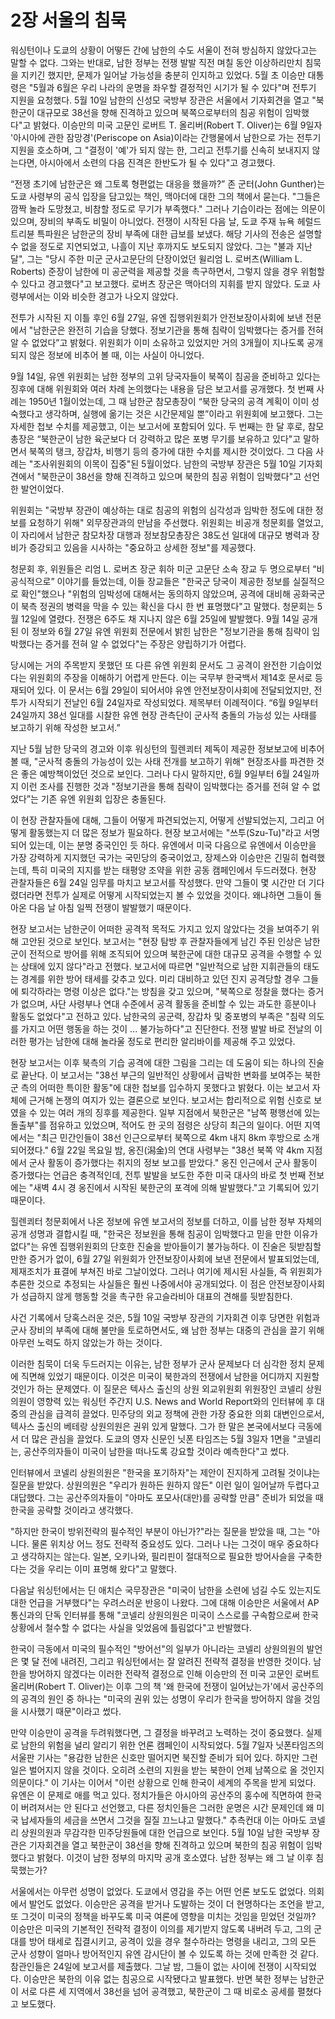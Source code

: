 # 2장 서울의 침묵

워싱턴이나 도쿄의 상황이 어떻든 간에 남한의 수도 서울이 전혀 방심하지 않았다고는 말할 수 없다. 그와는 반대로, 남한 정부는 전쟁 발발 직전 며칠 동안 이상하리만치 침묵을 지키긴 했지만, 문제가 일어날 가능성을 충분히 인지하고 있었다. 5월 초 이승만 대통령은 "5월과 6월은 우리 나라의 운명을 좌우할 결정적인 시기가 될 수 있다"며 전투기 지원을 요청했다. 5월 10일 남한의 신성모 국방부 장관은 서울에서 기자회견을 열고 "북한군이 대규모로 38선을 향해 진격하고 있으며 북쪽으로부터의 침공 위험이 임박했다"고 밝혔다. 이승만의 미국 고문인 로버트 T. 올리버(Robert T. Oliver)는 6월 9일자 '아시아에 관한 잠망경'(Periscope on Asia)이라는 간행물에서 남한으로 가는 전투기 지원을 호소하며, 그 "결정이 '예'가 되지 않는 한, 그리고 전투기를 신속히 보내지지 않는다면, 아시아에서 소련의 다음 진격은 한반도가 될 수 있다"고 경고했다.

 “전쟁 초기에 남한군은 왜 그토록 형편없는 대응을 했을까?” 존 군터(John Gunther)는 도쿄 사령부의 공식 입장을 담고있는 책인, 맥아더에 대한 그의 책에서 묻는다. "그들은 깜짝 놀라 도망쳤고, 비참할 정도로 무기가 부족했다." 그러나 기습이라는 점에는 의문이 있으며, 장비의 부족도 비밀이 아니었다. 전쟁이 시작된 다음 날, 도쿄 주재 뉴욕 헤럴드 트리뷴 특파원은 남한군의 장비 부족에 대한 급보를 보냈다. 해당 기사의 전송은 설명할 수 없을 정도로 지연되었고, 나흘이 지난 후까지도 보도되지 않았다. 그는 "불과 지난 달", 그는 "당시 주한 미군 군사고문단의 단장이었던 윌리엄 L. 로버츠(William L. Roberts) 준장이 남한에 미 공군력을 제공할 것을 촉구하면서, 그렇지 않을 경우 위험할 수 있다고 경고했다"고 보고했다. 로버츠 장군은 맥아더의 지휘를 받지 않았다. 도쿄 사령부에서는 이와 비슷한 경고가 나오지 않았다.

전투가 시작된 지 이틀 후인 6월 27일, 유엔 집행위원회가 안전보장이사회에 보낸 전문에서 "남한군은 완전히 기습을 당했다. 정보기관을 통해 침략이 임박했다는 증거를 전혀 알 수 없었다”고 밝혔다. 위원회가 이미 소유하고 있었지만 거의 3개월이 지나도록 공개되지 않은 정보에 비추어 볼 때, 이는 사실이 아니었다.

9월 14일, 유엔 위원회는 남한 정부의 고위 당국자들이 북쪽이 침공을 준비하고 있다는 징후에 대해 위원회와 여러 차례 논의했다는 내용을 담은 보고서를 공개했다. 첫 번째 사례는 1950년 1월이었는데, 그 때 남한군 참모총장이 “북한 당국의 공격 계획이 이미 성숙했다고 생각하며, 실행에 옮기는 것은 시간문제일 뿐”이라고 위원회에 보고했다. 그는 자세한 첩보 수치를 제공했고, 이는 보고서에 포함되어 있다. 두 번째는 한 달 후로, 참모총장은 “북한군이 남한 육군보다 더 강력하고 많은 포병 무기를 보유하고 있다"고 말하면서 북쪽의 탱크, 장갑차, 비행기 등의 증가에 대한 수치를 제시한 것이었다. 그 다음 사례는 "조사위원회의 이목이 집중"된 5월이었다. 남한의 국방부 장관은 5월 10일 기자회견에서 "북한군이 38선을 향해 진격하고 있으며 북한의 침공 위험이 임박했다"고 선언한 발언이었다.

위원회는 "국방부 장관이 예상하는 대로 침공의 위험의 심각성과 임박한 정도에 대한 정보를 요청하기 위해" 외무장관과의 만남을 주선했다. 위원회는 비공개 청문회를 열었고, 이 자리에서 남한군 참모차장 대행과 정보참모총장은 38도선 일대에 대규모 병력과 장비가 증강되고 있음을 시사하는 "중요하고 상세한 정보"를 제공했다.

청문회 후, 위원들은 리엄 L. 로버츠 장군 휘하 미군 고문단 소속 장교 두 명으로부터 “비공식적으로” 이야기를 들었는데, 이들 장교들은 "한국군 당국이 제공한 정보를 실질적으로 확인"했으나 "위험의 임박성에 대해서는 동의하지 않았으며, 공격에 대비해 공화국군이 북측 정권의 병력을 막을 수 있는 확신을 다시 한 번 표명했다"고 말했다. 청문회는 5월 12일에 열렸다. 전쟁은 6주도 채 지나지 않은 6월 25일에 발발했다. 9월 14일 공개된 이 정보와 6월 27일 유엔 위원회 전문에서 밝힌 남한은 "정보기관을 통해 침략이 임박했다는 증거를 전혀 알 수 없었다"는 주장은 양립하기가 어렵다.

당시에는 거의 주목받지 못했던 또 다른 유엔 위원회 문서도 그 공격이 완전한 기습이었다는 위원회의 주장을 이해하기 어렵게 만든다. 이는 국무부 한국백서 제14호 문서로 등재되어 있다. 이 문서는 6월 29일이 되어서야 유엔 안전보장이사회에 전달되었지만, 전투가 시작되기 전날인 6월 24일자로 작성되었다. 제목부터 이례적이다. “6월 9일부터 24일까지 38선 일대를 시찰한 유엔 현장 관측단이 군사적 충돌의 가능성 있는 사태를 보고하기 위해 작성한 보고서.”

지난 5월 남한 당국의 경고와 이후 워싱턴의 힐렌쾨터 제독이 제공한 정보보고에 비추어 볼 때, "군사적 충돌의 가능성이 있는 사태 전개를 보고하기 위해" 현장조사를 파견한 것은 좋은 예방책이었던 것으로 보인다. 그러나 다시 말하지만, 6월 9일부터 6월 24일까지 이런 조사를 진행한 것과 "정보기관을 통해 침략이 임박했다는 증거를 전혀 알 수 없었다”는 기존 유엔 위원회 입장은 충돌된다.

이 현장 관찰자들에 대해, 그들이 어떻게 파견되었는지, 어떻게 선발되었는지, 그리고 어떻게 활동했는지 더 많은 정보가 필요하다. 현장 보고서에는 "쓰투(Szu-Tu)"라고 서명되어 있는데, 이는 분명 중국인인 듯 하다. 유엔에서 미국 다음으로 유엔에서 이승만을 가장 강력하게 지지했던 국가는 국민당의 중국이었고, 장제스와 이승만은 긴밀히 협력했는데, 특히 미국의 지지를 받는 태평양 조약을 위한 공동 캠페인에서 두드러졌다. 현장 관찰자들은 6월 24일 임무를 마치고 보고서를 작성했다. 만약 그들이 몇 시간만 더 기다렸더라면 전투가 실제로 어떻게 시작되었는지 볼 수 있었을 것이다. 왜냐하면 그들이 돌아온 다음 날 아침 일찍 전쟁이 발발했기 때문이다.

현장 보고서는 남한군이 어떠한 공격적 목적도 가지고 있지 않았다는 것을 보여주기 위해 고안된 것으로 보인다. 보고서는 "현장 탐방 후 관찰자들에게 남긴 주된 인상은 남한군이 전적으로 방어를 위해 조직되어 있으며 북한군에 대한 대규모 공격을 수행할 수 있는 상태에 있지 않다"라고 전했다. 보고서에 따르면 "일반적으로 남한 지휘관들의 태도는 경계를 위한 방어 태세를 갖추고 있다. 미리 대비하고 있던 진지 공격당할 경우 그들에 퇴각하라는 명령 이상은 없다."는 방침을 갖고 있으며,  "북쪽으로 정찰을 했다는 증거가 없으며, 사단 사령부나 연대 수준에서 공격 활동을 준비할 수 있는 과도한 흥분이나 활동도 없었다"고 전하고 있다. 남한국의 공군력, 장갑차 및 중포병의 부족은 "침략 의도를 가지고 어떤 행동을 하는 것이 ... 불가능하다"고 진단한다. 전쟁 발발 바로 전날의 이러한 평가는 남한에 대해 놀라울 정도로 편리한 알리바이를 제공해 주고 있었다.

현장 보고서는 이후 북측의 기습 공격에 대한 그림을 그리는 데 도움이 되는 하나의 진술로 끝난다. 이 보고서는 "38선 부근의 일반적인 상황에서 급박한 변화를 보여주는 북한군 측의 어떠한 특이한 활동"에 대한 첩보를 입수하지 못했다고 밝혔다. 이는 보고서 자체에 근거해 논쟁의 여지가 있는 결론으로 보인다. 보고서는 합리적으로 위험 신호로 보였을 수 있는 여러 개의 징후를 제공한다. 일부 지점에서 북한군은 "남쪽 평행선에 있는 돌출부"를 점유하고 있었으며, 적어도 한 곳의 점령은 상당히 최근의 일이다. 어떤 지역에서는 "최근 민간인들이 38선 인근으로부터 북쪽으로 4km 내지 8km 후방으로 소개되어졌다." 6월 22일 목요일 밤, 옹진(潟金)의 연대 사령부는 "38선 북쪽 약 4km 지점에서 군사 활동이 증가했다는 취지의 정보 보고를 받았다." 옹진 인근에서 군사 활동이 증가했다는 언급은 충격적인데, 전투 발발을 보도한 주한 미국 대사의 바로 첫 번째 전보에는 "새벽 4시 경 옹진에서 시작된 북한군의 포격에 의해 발발했다."고 기록되어 있기 때문이다.

힐렌쾨터 청문회에서 나온 정보에 유엔 보고서의 정보를 더하고, 이를 남한 정부 자체의 공개 성명과 결합시킬 때, "한국은 정보원을 통해 침공이 임박했다고 믿을 만한 이유가 없다"는 유엔 집행위원회의 단호한 진술을 받아들이기 불가능하다. 이 진술은 뒷받침할 만한 증거가 없이, 6월 27일 위원회가 안전보장이사회에 보낸 전문에서 발표되었는데, 제재조치가 표결에 부쳐진 바로 그날이었다. 그러나 여기에 제시된 사실들, 즉 위원회가 추론한 것으로 추정되는 사실들은 훨씬 나중에서야 공개되었다. 이 점은 안전보장이사회가 성급하지 않게 행동할 것을 촉구한 유고슬라비아 대표의 견해를 뒷받침한다.

사건 기록에서 당혹스러운 것은, 5월 10일 국방부 장관의 기자회견 이후 당면한 위험과 군사 장비의 부족에 대해 불만을 토로하면서도, 왜 남한 정부는 대중의 관심을 끌기 위해 아무런 노력도 하지 않았는가 하는 것이다.

이러한 침묵이 더욱 두드러지는 이유는, 남한 정부가 군사 문제보다 더 심각한 정치 문제에 직면해 있었기 때문이다. 이것은 미국이 북한과의 전쟁에서 남한을 어디까지 지원할 것인가 하는 문제였다. 이 질문은 텍사스 출신의 상원 외교위원회 위원장인 코넬리 상원의원이 영향력 있는 워싱턴 주간지 U.S. News and World Report와의 인터뷰에 후 대중의 관심을 급격히 끌었다. 민주당의 외교 정책에 관한 가장 중요한 의회 대변인으로서, 텍사스 출신의 베테랑 상원의원은 권위 있게 말했다. 그가 한 말은 본국에서보다 극동에서 더 많은 관심을 끌었다. 도쿄의 영자 신문인 닛폰 타임즈는 5월 3일자 1면을 "코넬리는, 공산주의자들이 미국이 남한을 떠나도록 강요할 것이라 예측한다"고 썼다.

인터뷰에서 코넬리 상원의원은 "한국을 포기하자"는 제안이 진지하게 고려될 것이냐는 질문을 받았다. 상원의원은 "우리가 원하든 원하지 않든" 이런 일이 일어날까 두렵다고 대답했다. 그는 공산주의자들이 "아마도 포모사(대만)를 공략할 만큼" 준비가 되었을 때 한국을 공략할 것이라고 생각했다.

"하지만 한국이 방위전략의 필수적인 부분이 아닌가?"라는 질문을 받았을 때, 그는 "아니다. 물론 위치상 어느 정도 전략적  중요성도 있다. 그러나 나는 그것이 매우 중요하다고 생각하지는 않는다. 일본, 오키나와, 필리핀이 절대적으로 필요한 방어사슬을 구축한다는 것을 우리는 이미 표명해 왔다"고 말했다.

다음날 워싱턴에서는 딘 애치슨 국무장관은 "미국이 남한을 소련에 넘길 수도 있는지도 대한 언급을 거부했다"는 우려스러운 반응이 나왔다. 그에 대해 이승만은 서울에서 AP 통신과의 단독 인터뷰를 통해 "코넬리 상원의원은 미국이 스스로를 구속함으로써 한국 상황에서 철수할 수 없다는 사실을 잊었음에 틀림없다"고 반발했다.

한국이 극동에서 미국의 필수적인 "방어선"의 일부가 아니라는 코넬리 상원의원의 발언은 몇 달 전에 내려진, 그리고 워싱턴에서는 잘 알려진 전략적 결정을 반영한 것이다. 남한을 방어하지 않겠다는 이러한 전략적 결정으로 인해 이승만의 전 미국 고문인 로버트 올리버(Robert T. Oliver)는 이후 그의 책 '왜 한국에 전쟁이 일어났는가'에서 공산주의의 공격의 원인 중 하나는 "미국의 권위 있는 성명이 우리가 한국을 방어하지 않을 것임을 시사했기 때문"이라고 썼다.

만약 이승만이 공격을 두려워했다면, 그 결정을 바꾸려고 노력하는 것이 중요했다. 실제로 남한의 위험을 널리 알리기 위한 언론 캠페인이 시작되었다. 5월 7일자 닛폰타임즈의 서울판 기사는 "용감한 남한은 신호만 떨어지면 북진할 준비가 되어 있다. 하지만 그런 일은 벌어지지 않을 것이다. 오히려 소련의 지원을 받는 북한이 언제 남쪽으로 올 것인지 의문이다." 이 기사는 이어서 "이런 상황으로 인해 한국이 세계의 주목을 받게 되었다. 유엔은 이 문제로 애를 먹고 있다. 정치가들은 아시아의 공산주의 홍수에 직면하여 한국이 버려져서는 안 된다고 선언했고, 다른 정치인들은 그러한 운명은 시간 문제인데 왜 미국 납세자들의 세금을 쓰면서 그것을 질질 끄느냐고 말했다." 추측컨대 이는 아마도 코넬리 상원의원과 무감각한 민주당원들에 대한 언급으로 보인다. 5월 10일 남한 국방부 장관은 기자회견을 열고 북한군이 38선을 향해 진격하고 있으며 북한의 침공 위험이 임박했다고 밝혔다. 이것이 남한 정부의 마지막 공개 호소였다. 남한 정부는 왜 그 날 이후 침묵했는가?

서울에서는 아무런 성명이 없었다. 도쿄에서 영감을 주는 어떤 언론 보도도 없었다. 의회에서 발언도 없었다. 이승만은 공격을 받거나 도발하는 것이 더 현명하다는 조언을 받고, 또 그것이 미국의 정책을 바꾸도록 미국 여론에 영향을 미치는 것임을 믿었던 것일까? 이승만은 미국의 기본적인 전략적 결정이 이의를 제기받지 않도록 내버려 두고, 그의 군대를 방어 태세로 집결시키고, 공격이 있을 경우 철수하라는 명령을 내리고, 그의 모든 군사 성향이 얼마나 방어적인지 유엔 감시단이 볼 수 있도록 하는 것에 만족한 것 같다. 참관인들은 24일에 보고서를 제출했다. 그날 밤, 그들이 없는 사이에 전쟁이 시작되었다. 이승만은 북한의 이유 없는 침공으로 시작됐다고 발표했다. 반면 북한 정부는 남한군이 서로 다른 세 지역에서 38선을 넘어 공격했고, 북한군이 그 때 비로소 공세를 펼쳤다고 보도했다.
